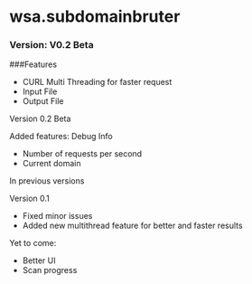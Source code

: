 # wsa.subdomainbruter
### Version: V0.2 Beta
###Features
- CURL Multi Threading for faster request
- Input File
- Output File

Version 0.2 Beta

Added features:
Debug Info
- Number of requests per second
- Current domain

In previous versions

Version 0.1
- Fixed minor issues
- Added new multithread feature for better and faster results


Yet to come:
- Better UI 
- Scan progress
